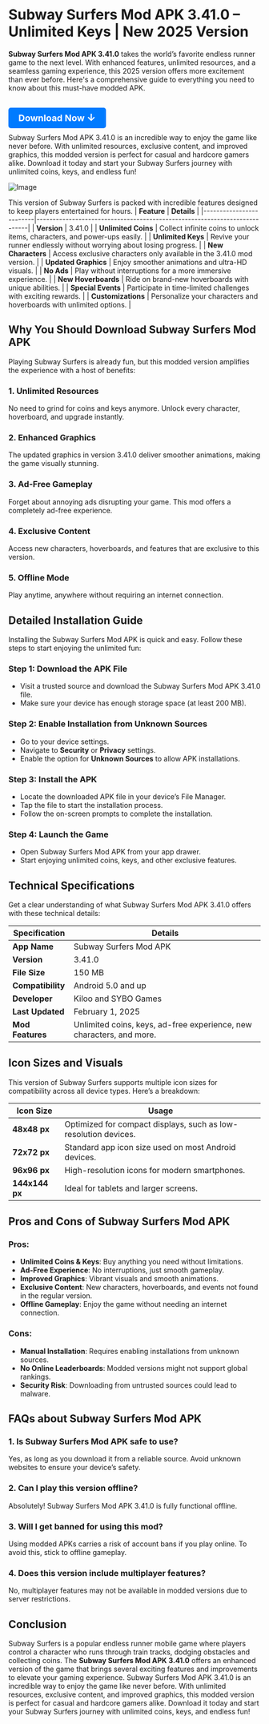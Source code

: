 # Subway Surfers Mod APK 3.41.0 – Unlimited Keys | New 2025 Version

**Subway Surfers Mod APK 3.41.0** takes the world’s favorite endless runner game to the next level. With enhanced features, unlimited resources, and a seamless gaming experience, this 2025 version offers more excitement than ever before. Here's a comprehensive guide to everything you need to know about this must-have modded APK.
<h1>
  <a href="https://apkbros.com/subway-surfers-mod-apk/" style="text-decoration: none; color: white; background-color: #007bff; padding: 10px 20px; border-radius: 5px; font-size: 18px;">
    Download Now <span style="font-size: 20px;">&#8595;</span>
  </a>
</h1>
Subway Surfers Mod APK 3.41.0 is an incredible way to enjoy the game like never before. With unlimited resources, exclusive content, and improved graphics, this modded version is perfect for casual and hardcore gamers alike. Download it today and start your Subway Surfers journey with unlimited coins, keys, and endless fun!

![Image](https://github.com/user-attachments/assets/a7d825d1-e322-405b-a049-f010c611b4a1)

This version of Subway Surfers is packed with incredible features designed to keep players entertained for hours. 
| **Feature**             | **Details**                                                                 |
|-------------------------|---------------------------------------------------------------------------|
| **Version**             | 3.41.0                                                                     |
| **Unlimited Coins**     | Collect infinite coins to unlock items, characters, and power-ups easily. |
| **Unlimited Keys**      | Revive your runner endlessly without worrying about losing progress.       |
| **New Characters**      | Access exclusive characters only available in the 3.41.0 mod version.     |
| **Updated Graphics**    | Enjoy smoother animations and ultra-HD visuals.                          |
| **No Ads**              | Play without interruptions for a more immersive experience.               |
| **New Hoverboards**     | Ride on brand-new hoverboards with unique abilities.                     |
| **Special Events**      | Participate in time-limited challenges with exciting rewards.            |
| **Customizations**      | Personalize your characters and hoverboards with unlimited options.      |

## Why You Should Download Subway Surfers Mod APK

Playing Subway Surfers is already fun, but this modded version amplifies the experience with a host of benefits:

### 1. **Unlimited Resources**
No need to grind for coins and keys anymore. Unlock every character, hoverboard, and upgrade instantly.

### 2. **Enhanced Graphics**
The updated graphics in version 3.41.0 deliver smoother animations, making the game visually stunning.

### 3. **Ad-Free Gameplay**
Forget about annoying ads disrupting your game. This mod offers a completely ad-free experience.

### 4. **Exclusive Content**
Access new characters, hoverboards, and features that are exclusive to this version.

### 5. **Offline Mode**
Play anytime, anywhere without requiring an internet connection.

## Detailed Installation Guide

Installing the Subway Surfers Mod APK is quick and easy. Follow these steps to start enjoying the unlimited fun:

### Step 1: Download the APK File
- Visit a trusted source and download the Subway Surfers Mod APK 3.41.0 file.
- Make sure your device has enough storage space (at least 200 MB).

### Step 2: Enable Installation from Unknown Sources
- Go to your device settings.
- Navigate to **Security** or **Privacy** settings.
- Enable the option for **Unknown Sources** to allow APK installations.

### Step 3: Install the APK
- Locate the downloaded APK file in your device’s File Manager.
- Tap the file to start the installation process.
- Follow the on-screen prompts to complete the installation.

### Step 4: Launch the Game
- Open Subway Surfers Mod APK from your app drawer.
- Start enjoying unlimited coins, keys, and other exclusive features.

## Technical Specifications

Get a clear understanding of what Subway Surfers Mod APK 3.41.0 offers with these technical details:

| **Specification**      | **Details**                                                              |
|------------------------|--------------------------------------------------------------------------|
| **App Name**           | Subway Surfers Mod APK                                                  |
| **Version**            | 3.41.0                                                                 |
| **File Size**          | 150 MB                                                                 |
| **Compatibility**      | Android 5.0 and up                                                     |
| **Developer**          | Kiloo and SYBO Games                                                  |
| **Last Updated**       | February 1, 2025                                                      |
| **Mod Features**       | Unlimited coins, keys, ad-free experience, new characters, and more.  |

## Icon Sizes and Visuals

This version of Subway Surfers supports multiple icon sizes for compatibility across all device types. Here’s a breakdown:

| **Icon Size**           | **Usage**                                                             |
|-------------------------|-----------------------------------------------------------------------|
| **48x48 px**            | Optimized for compact displays, such as low-resolution devices.      |
| **72x72 px**            | Standard app icon size used on most Android devices.                |
| **96x96 px**            | High-resolution icons for modern smartphones.                       |
| **144x144 px**          | Ideal for tablets and larger screens.                               |

## Pros and Cons of Subway Surfers Mod APK

### Pros:
- **Unlimited Coins & Keys**: Buy anything you need without limitations.
- **Ad-Free Experience**: No interruptions, just smooth gameplay.
- **Improved Graphics**: Vibrant visuals and smooth animations.
- **Exclusive Content**: New characters, hoverboards, and events not found in the regular version.
- **Offline Gameplay**: Enjoy the game without needing an internet connection.

### Cons:
- **Manual Installation**: Requires enabling installations from unknown sources.
- **No Online Leaderboards**: Modded versions might not support global rankings.
- **Security Risk**: Downloading from untrusted sources could lead to malware.

## FAQs about Subway Surfers Mod APK

### 1. **Is Subway Surfers Mod APK safe to use?**
Yes, as long as you download it from a reliable source. Avoid unknown websites to ensure your device’s safety.

### 2. **Can I play this version offline?**
Absolutely! Subway Surfers Mod APK 3.41.0 is fully functional offline.

### 3. **Will I get banned for using this mod?**
Using modded APKs carries a risk of account bans if you play online. To avoid this, stick to offline gameplay.

### 4. **Does this version include multiplayer features?**
No, multiplayer features may not be available in modded versions due to server restrictions.

## Conclusion
Subway Surfers is a popular endless runner mobile game where players control a character who runs through train tracks, dodging obstacles and collecting coins. The **Subway Surfers Mod APK 3.41.0** offers an enhanced version of the game that brings several exciting features and improvements to elevate your gaming experience.
Subway Surfers Mod APK 3.41.0 is an incredible way to enjoy the game like never before. With unlimited resources, exclusive content, and improved graphics, this modded version is perfect for casual and hardcore gamers alike. Download it today and start your Subway Surfers journey with unlimited coins, keys, and endless fun!
